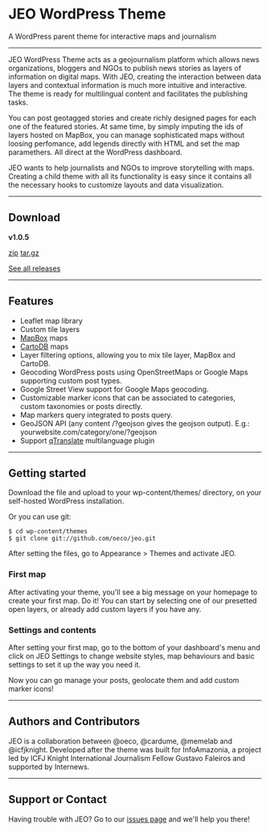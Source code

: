 <div class="jumbotron">
<h1>JEO WordPress Theme</h1>
<p>A WordPress parent theme for interactive maps and journalism</p>
</div>

---

JEO WordPress Theme acts as a geojournalism platform which allows news organizations, bloggers and NGOs to publish news stories as layers of information on digital maps. With JEO, creating the interaction between data layers and contextual information is much more intuitive and interactive. The theme is ready for multilingual content and facilitates the publishing tasks.

You can post geotagged stories and create richly designed pages for each one of the featured stories. At same time, by simply imputing the ids of layers hosted on MapBox, you can manage sophisticated maps without loosing perfomance, add legends directly with HTML and set the map paramethers. All direct at the WordPress dashboard.

JEO wants to help journalists and NGOs to improve storytelling with maps. Creating a child theme with all its functionality is easy since it contains all the necessary hooks to customize layouts and data visualization.

---

## Download

**v1.0.5**

<a class="btn btn-primary" href="https://github.com/oeco/jeo/archive/v1.0.5.zip">zip</a>
<a class="btn btn-primary" href="https://github.com/oeco/jeo/archive/v1.0.5.tar.gz">tar.gz</a>

[See all releases](https://github.com/oeco/jeo/releases)

---

## Features

 - Leaflet map library
 - Custom tile layers
 - [MapBox](http://mapbox.com/) maps
 - [CartoDB](http://cartodb.com/) maps
 - Layer filtering options, allowing you to mix tile layer, MapBox and CartoDB.
 - Geocoding WordPress posts using OpenStreetMaps or Google Maps supporting custom post types.
 - Google Street View support for Google Maps geocoding.
 - Customizable marker icons that can be associated to categories, custom taxonomies or posts directly.
 - Map markers query integrated to posts query.
 - GeoJSON API (any content /?geojson gives the geojson output). E.g.: yourwebsite.com/category/one/?geojson
 - Support [qTranslate](https://wordpress.org/plugins/qtranslate/) multilanguage plugin

---

## Getting started

Download the file and upload to your wp-content/themes/ directory, on your self-hosted WordPress installation.

Or you can use git:

```
$ cd wp-content/themes
$ git clone git://github.com/oeco/jeo.git
```

After setting the files, go to Appearance > Themes and activate JEO.

### First map

After activating your theme, you'll see a big message on your homepage to create your first map. Do it! You can start by selecting one of our presetted open layers, or already add custom layers if you have any.

### Settings and contents

After setting your first map, go to the bottom of your dashboard's menu and click on JEO Settings to change website styles, map behaviours and basic settings to set it up the way you need it.

Now you can go manage your posts, geolocate them and add custom marker icons!

---

## Authors and Contributors

JEO is a collaboration between @oeco, @cardume, @memelab and @icfjknight. Developed after the theme was built for InfoAmazonia, a project led by ICFJ Knight International Journalism Fellow Gustavo Faleiros and supported by Internews.

---

## Support or Contact

Having trouble with JEO? Go to our [issues page](https://github.com/oeco/jeo/issues) and we'll help you there!

